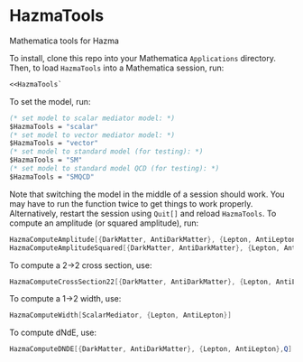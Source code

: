 # HazmaTools
Mathematica tools for Hazma

To install, clone this repo into your Mathematica `Applications` directory. Then, to load `HazmaTools` into a Mathematica session, run:

```Mathematica
<<HazmaTools`
```

To set the model, run:

```mathematica
(* set model to scalar mediator model: *)
$HazmaTools = "scalar"
(* set model to vector mediator model: *)
$HazmaTools = "vector"
(* set model to standard model (for testing): *)
$HazmaTools = "SM"
(* set model to standard model QCD (for testing): *)
$HazmaTools = "SMQCD"
```

Note that switching the model in the middle of a session should work. You may have to run the function twice to get things to work properly. Alternatively, restart the session using `Quit[]` and reload `HazmaTools`. To compute an amplitude (or squared amplitude), run:

```mathematica
HazmaComputeAmplitude[{DarkMatter, AntiDarkMatter}, {Lepton, AntiLepton}, IncomingMomenta -> {px, pxbar}, OutgoingMomenta -> {pl, plbar}]
HazmaComputeAmplitudeSquared[{DarkMatter, AntiDarkMatter}, {Lepton, AntiLepton}, IncomingMomenta -> {px, pxbar}, OutgoingMomenta -> {pl, plbar}]
```

To compute a 2->2 cross section, use:

```mathematica
HazmaComputeCrossSection22[{DarkMatter, AntiDarkMatter}, {Lepton, AntiLepton}, Q]
```

To compute a 1->2 width, use:

```mathematica
HazmaComputeWidth[ScalarMediator, {Lepton, AntiLepton}]
```

To compute dNdE, use:

```mathematica
HazmaComputeDNDE[{DarkMatter, AntiDarkMatter}, {Lepton, AntiLepton},Q]
```
